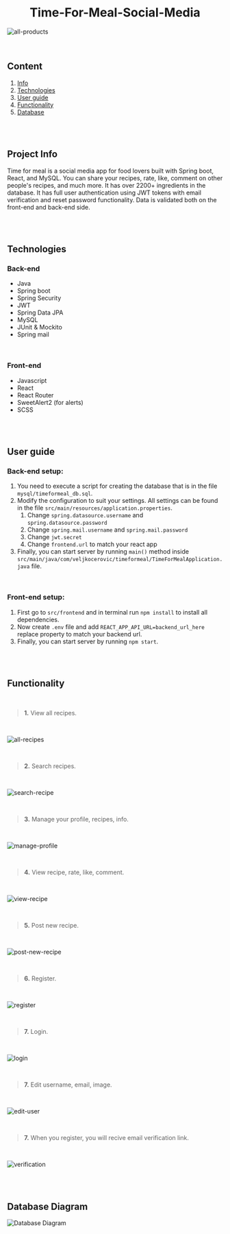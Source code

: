 <h1 align="center">Time-For-Meal-Social-Media</h1>

![all-products](https://i.imgur.com/BAKDw0o.png)

<br>

## Content
  1. [Info](#Info)
  2. [Technologies](#Technologies)
  3. [User guide](#Guide)
  4. [Functionality](#Functionality)
  5. [Database](#Database)
  
  
  
<br>
<br>

## <a name="Info"></a> Project Info

Time for meal is a social media app for food lovers built with Spring boot, React, and MySQL. 
You can share your recipes, rate, like, comment on other people's recipes, and much more. 
It has over 2200+ ingredients in the database. It has full user authentication using JWT tokens with email verification and reset password functionality.
Data is validated both on the front-end and back-end side.

<br>
<br>

## <a name="Technologies"></a> Technologies
   
<h3>Back-end</h3>
   <ul>
       <li>Java</li>
       <li>Spring boot</li>
       <li>Spring Security</li>
       <li>JWT</li>
       <li>Spring Data JPA</li>
       <li>MySQL</li>
       <li>JUnit & Mockito</li>
       <li>Spring mail</li>
   </ul>

<br>

<h3>Front-end</h3>
   <ul>
     <li>Javascript</li>
     <li>React</li>
     <li>React Router</li>
     <li>SweetAlert2 (for alerts)</li>
     <li>SCSS</li>
   </ul>  


<br>
<br>

## <a name="Guide"></a> User guide

<h3>Back-end setup:</h3>

  1. You need to execute a script for creating the database that is in the file `mysql/timeformeal_db.sql`.
  2. Modify the configuration to suit your settings. All settings can be found in the file `src/main/resources/application.properties`. 
      1. Change `spring.datasource.username` and `spring.datasource.password`
      2. Change `spring.mail.username` and `spring.mail.password`
      3. Change `jwt.secret`
      4. Change `frontend.url` to match your react app
  3. Finally, you can start server by running `main()` method inside `src/main/java/com/veljkocerovic/timeformeal/TimeForMealApplication.java` file.


<br>

<h3>Front-end setup:</h3>

1. First go to `src/frontend` and in terminal run `npm install` to install all dependencies.
2. Now create `.env` file and add `REACT_APP_API_URL=backend_url_here` replace property to match your backend url.
3. Finally, you can start server by running `npm start`.


<br>
<br>


## <a name="Functionality"></a> Functionality

<br>

>**1.** View all recipes.

<br>

![all-recipes](https://i.imgur.com/BAKDw0o.png)

<br>

>**2.** Search recipes.

<br>

![search-recipe](https://i.imgur.com/7XuVIgK.png)

<br>

>**3.** Manage your profile, recipes, info.

<br>

![manage-profile](https://i.imgur.com/ArufdmD.png)


<br>

>**4.** View recipe, rate, like, comment.

<br>


![view-recipe](https://i.imgur.com/32GQ6zY.png)

<br>

>**5.** Post new recipe.

<br>


![post-new-recipe](https://i.imgur.com/LFDJ1Xp.png)

<br>

>**6.** Register.

<br>


![register](https://i.imgur.com/VSIofHM.png)

<br>

>**7.** Login.

<br>


![login](https://i.imgur.com/TQTVgbU.png)

<br>

>**7.** Edit username, email, image.

<br>


![edit-user](https://i.imgur.com/RxpWH5X.png)


<br>

>**7.** When you register, you will recive email verification link.

<br>


![verification](https://i.imgur.com/Ioeggu0.png)

<br>
<br>


## <a name="Database"></a> Database Diagram

![Database Diagram](https://imgur.com/m8zUCxL.png)


